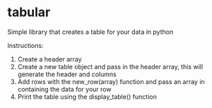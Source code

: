 # tabular
Simple library that creates a table for your data in python

Instructions:
 1. Create a header array
 2. Create a new table object and pass in the header array, this will generate the header and columns
 3. Add rows with the new_row(array) function and pass an array in containing the data for your row
 4. Print the table using the display_table() function
